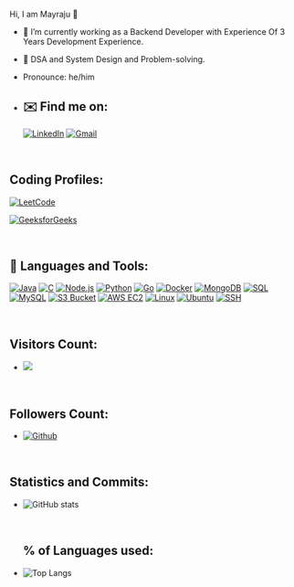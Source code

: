  Hi, I am Mayraju 👋


- 🔭 I’m currently working as a Backend Developer with Experience Of 3 Years Development Experience.
- 🌱 DSA and System Design and Problem-solving.

-    Pronounce: he/him

- ## ✉️ Find me on:

  [![LinkedIn](https://img.shields.io/badge/LinkedIn-white?style=flat&logo=linkedin&logoColor=black)](https://www.linkedin.com/in/mayraju-p-09aa50109/)
[![Gmail](https://img.shields.io/badge/Gmail-white?style=flat&logo=gmail&logoColor=black)](mailto:mayraju777@gmail.com)


<br />

  ## Coding Profiles:


  [![LeetCode](https://img.shields.io/badge/LeetCode-profile-blue)](https://leetcode.com/mayraju/)

  [![GeeksforGeeks](https://img.shields.io/badge/GeeksforGeeks-profile-green)](https://www.geeksforgeeks.org/user/mayraju%20.p/)

 <br/>

## 🧰 Languages and Tools:

[![Java](https://img.shields.io/badge/Java-white?style=flat&logo=java&logoColor=007396)](https://www.java.com/)
[![C](https://img.shields.io/badge/C-white?style=flat&logo=c&logoColor=A8B9CC)](https://en.wikipedia.org/wiki/C_(programming_language))
[![Node.js](https://img.shields.io/badge/Node.js-white?style=flat&logo=node.js&logoColor=339933)](https://nodejs.org/)
[![Python](https://img.shields.io/badge/Python-white?style=flat&logo=python&logoColor=3776AB)](https://www.python.org/)
[![Go](https://img.shields.io/badge/Go-white?style=flat&logo=go&logoColor=00ADD8)](https://golang.org/)
[![Docker](https://img.shields.io/badge/Docker-white?style=flat&logo=docker&logoColor=2496ED)](https://www.docker.com/)
[![MongoDB](https://img.shields.io/badge/MongoDB-white?style=flat&logo=mongodb&logoColor=47A248)](https://www.mongodb.com/)
[![SQL](https://img.shields.io/badge/SQL-white?style=flat&logo=postgresql&logoColor=336791)](https://en.wikipedia.org/wiki/SQL)
[![MySQL](https://img.shields.io/badge/MySQL-white?style=flat&logo=mysql&logoColor=4479A1)](https://www.mysql.com/)
[![S3 Bucket](https://img.shields.io/badge/S3-white?style=flat&logo=amazons3&logoColor=569A31)](https://aws.amazon.com/s3/)
[![AWS EC2](https://img.shields.io/badge/AWS_EC2-white?style=flat&logo=amazonec2&logoColor=FF9900)](https://aws.amazon.com/ec2/)
[![Linux](https://img.shields.io/badge/Linux-white?style=flat&logo=linux&logoColor=FCC624)](https://www.kernel.org/)
[![Ubuntu](https://img.shields.io/badge/Ubuntu-white?style=flat&logo=ubuntu&logoColor=E95420)](https://ubuntu.com/)
[![SSH](https://img.shields.io/badge/SSH-white?style=flat&logo=gnubash&logoColor=4EAA25)](https://www.openssh.com/)


<br/>

##  Visitors Count:

- ![](https://visitor-badge.laobi.icu/badge?page_id=Mayraju)

 <br />

 ##  Followers Count:

- [![Github](https://img.shields.io/github/followers/Mayraju?label=Follow&style=social)](https://github.com/Mayraju)

<br/>

 ## Statistics  and Commits:
- ![GitHub stats](https://github-readme-stats.vercel.app/api?username=Mayraju&show_icons=true&theme=tokyonight)

  <br/>

  ## % of Languages used:

- ![Top Langs](https://github-readme-stats.vercel.app/api/top-langs/?username=Mayraju&theme=tokyonight)









